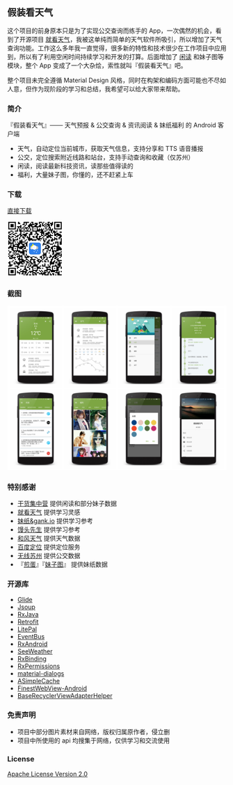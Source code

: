 ## 假装看天气 ##
这个项目的前身原本只是为了实现公交查询而练手的 App，一次偶然的机会，看到了开源项目 [就看天气](https://github.com/xcc3641/SeeWeather)，我被这单纯而简单的天气软件所吸引，所以增加了天气查询功能。工作这么多年我一直觉得，很多新的特性和技术很少在工作项目中应用到，所以有了利用空闲时间持续学习和开发的打算。后面增加了 [闲读](http://gank.io/xiandu) 和妹子图等模块，整个 App 变成了一个大杂烩，索性就叫『假装看天气』吧。

整个项目未完全遵循 Material Design 风格，同时在构架和编码方面可能也不尽如人意，但作为现阶段的学习和总结，我希望可以给大家带来帮助。
### 简介 ###
『假装看天气』─── 天气预报 & 公交查询 & 资讯阅读 & 妹纸福利 的 Android 客户端

- 天气，自动定位当前城市，获取天气信息，支持分享和 TTS 语音播报
- 公交，定位搜索附近线路和站台，支持手动查询和收藏（仅苏州）
- 闲读，阅读最新科技资讯，读那些值得读的
- 福利，大量妹子图，你懂的，还不赶紧上车

### 下载 

[直接下载](http://7xp1a1.com1.z0.glb.clouddn.com/FakeWeather/FakeWeather_v1.2.6_20170204.apk)

![qcode](qcode.png)

### 截图 ###

![screenshot](screenshot.png)

### 特别感谢 ###
- [干货集中营](http://gank.io) 提供闲读和部分妹子数据
- [就看天气](https://github.com/xcc3641/SeeWeather) 提供学习灵感
- [妹纸&gank.io](https://github.com/drakeet/Meizhi) 提供学习参考
- [馒头先生](https://github.com/oxoooo/mr-mantou-android) 提供学习参考
- [和风天气](http://www.heweather.com/) 提供天气数据
- [百度定位](http://lbsyun.baidu.com/index.php?title=android-locsdk) 提供定位服务
- [无线苏州](http://www.wisesz.com/index.shtml) 提供公交数据
- 『[煎蛋](http://jandan.net/)』『[妹子图](http://www.mzitu.com)』 提供妹纸数据

### 开源库 ###
- [Glide](https://github.com/bumptech/glide)
- [Jsoup](https://github.com/jhy/jsoup)
- [RxJava](https://github.com/ReactiveX/RxJava)
- [Retrofit](https://github.com/square/retrofit)
- [LitePal](https://github.com/LitePalFramework/LitePal)
- [EventBus](https://github.com/greenrobot/EventBus)
- [RxAndroid](https://github.com/ReactiveX/RxAndroid)
- [SeeWeather](https://github.com/xcc3641/SeeWeather)
- [RxBinding](https://github.com/JakeWharton/RxBinding)
- [RxPermissions](https://github.com/tbruyelle/RxPermissions)
- [material-dialogs](https://github.com/afollestad/material-dialogs)
- [ASimpleCache](https://github.com/yangfuhai/ASimpleCache)
- [FinestWebView-Android](https://github.com/TheFinestArtist/FinestWebView-Android)
- [BaseRecyclerViewAdapterHelper](https://github.com/CymChad/BaseRecyclerViewAdapterHelper)

### 免责声明 ###

- 项目中部分图片素材来自网络，版权归属原作者，侵立删
- 项目中所使用的 api 均搜集于网络，仅供学习和交流使用

### License ###
[Apache License
Version 2.0](https://github.com/li-yu/FakeWeather/blob/master/LICENSE)